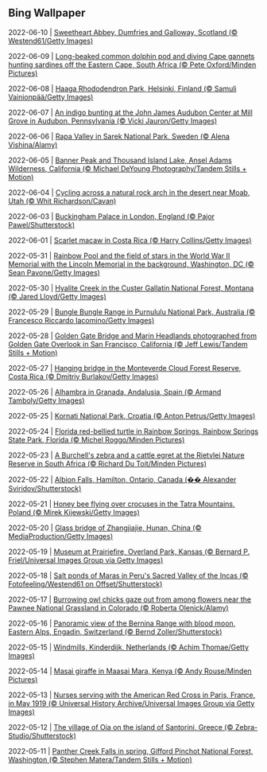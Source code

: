 ## Bing Wallpaper
2022-06-10 | [Sweetheart Abbey, Dumfries and Galloway, Scotland (© Westend61/Getty Images)](./wallpaper/2022-06-10.jpg) 

2022-06-09 | [Long-beaked common dolphin pod and diving Cape gannets hunting sardines off the Eastern Cape, South Africa (© Pete Oxford/Minden Pictures)](./wallpaper/2022-06-09.jpg) 

2022-06-08 | [Haaga Rhododendron Park, Helsinki, Finland (© Samuli Vainionpää/Getty Images)](./wallpaper/2022-06-08.jpg) 

2022-06-07 | [An indigo bunting at the John James Audubon Center at Mill Grove in Audubon, Pennsylvania (© Vicki Jauron/Getty Images)](./wallpaper/2022-06-07.jpg) 

2022-06-06 | [Rapa Valley in Sarek National Park, Sweden (© Alena Vishina/Alamy)](./wallpaper/2022-06-06.jpg) 

2022-06-05 | [Banner Peak and Thousand Island Lake, Ansel Adams Wilderness, California (© Michael DeYoung Photography/Tandem Stills + Motion)](./wallpaper/2022-06-05.jpg) 

2022-06-04 | [Cycling across a natural rock arch in the desert near Moab, Utah (© Whit Richardson/Cavan)](./wallpaper/2022-06-04.jpg) 

2022-06-03 | [Buckingham Palace in London, England (© Pajor Pawel/Shutterstock)](./wallpaper/2022-06-03.jpg) 

2022-06-01 | [Scarlet macaw in Costa Rica (© Harry Collins/Getty Images)](./wallpaper/2022-06-01.jpg) 

2022-05-31 | [Rainbow Pool and the field of stars in the World War II Memorial with the Lincoln Memorial in the background, Washington, DC (© Sean Pavone/Getty Images)](./wallpaper/2022-05-31.jpg) 

2022-05-30 | [Hyalite Creek in the Custer Gallatin National Forest, Montana (© Jared Lloyd/Getty Images)](./wallpaper/2022-05-30.jpg) 

2022-05-29 | [Bungle Bungle Range in Purnululu National Park, Australia (© Francesco Riccardo Iacomino/Getty Images)](./wallpaper/2022-05-29.jpg) 

2022-05-28 | [Golden Gate Bridge and Marin Headlands photographed from Golden Gate Overlook in San Francisco, California (© Jeff Lewis/Tandem Stills + Motion)](./wallpaper/2022-05-28.jpg) 

2022-05-27 | [Hanging bridge in the Monteverde Cloud Forest Reserve, Costa Rica (© Dmitriy Burlakov/Getty Images)](./wallpaper/2022-05-27.jpg) 

2022-05-26 | [Alhambra in Granada, Andalusia, Spain (© Armand Tamboly/Getty Images)](./wallpaper/2022-05-26.jpg) 

2022-05-25 | [Kornati National Park, Croatia (© Anton Petrus/Getty Images)](./wallpaper/2022-05-25.jpg) 

2022-05-24 | [Florida red-bellied turtle in Rainbow Springs, Rainbow Springs State Park, Florida (© Michel Roggo/Minden Pictures)](./wallpaper/2022-05-24.jpg) 

2022-05-23 | [A Burchell's zebra and a cattle egret at the Rietvlei Nature Reserve in South Africa (© Richard Du Toit/Minden Pictures)](./wallpaper/2022-05-23.jpg) 

2022-05-22 | [Albion Falls, Hamilton, Ontario, Canada (�� Alexander Sviridov/Shutterstock)](./wallpaper/2022-05-22.jpg) 

2022-05-21 | [Honey bee flying over crocuses in the Tatra Mountains, Poland (© Mirek Kijewski/Getty Images)](./wallpaper/2022-05-21.jpg) 

2022-05-20 | [Glass bridge of Zhangjiajie, Hunan, China (© MediaProduction/Getty Images)](./wallpaper/2022-05-20.jpg) 

2022-05-19 | [Museum at Prairiefire, Overland Park, Kansas (© Bernard P. Friel/Universal Images Group via Getty Images)](./wallpaper/2022-05-19.jpg) 

2022-05-18 | [Salt ponds of Maras in Peru's Sacred Valley of the Incas (© Fotofeeling/Westend61 on Offset/Shutterstock)](./wallpaper/2022-05-18.jpg) 

2022-05-17 | [Burrowing owl chicks gaze out from among flowers near the Pawnee National Grassland in Colorado (© Roberta Olenick/Alamy)](./wallpaper/2022-05-17.jpg) 

2022-05-16 | [Panoramic view of the Bernina Range with blood moon, Eastern Alps, Engadin, Switzerland (© Bernd Zoller/Shutterstock)](./wallpaper/2022-05-16.jpg) 

2022-05-15 | [Windmills, Kinderdijk, Netherlands (© Achim Thomae/Getty Images)](./wallpaper/2022-05-15.jpg) 

2022-05-14 | [Masai giraffe in Maasai Mara, Kenya (© Andy Rouse/Minden Pictures)](./wallpaper/2022-05-14.jpg) 

2022-05-13 | [Nurses serving with the American Red Cross in Paris, France, in May 1919 (© Universal History Archive/Universal Images Group via Getty Images)](./wallpaper/2022-05-13.jpg) 

2022-05-12 | [The village of Oia on the island of Santorini, Greece (© Zebra-Studio/Shutterstock)](./wallpaper/2022-05-12.jpg) 

2022-05-11 | [Panther Creek Falls in spring, Gifford Pinchot National Forest, Washington (© Stephen Matera/Tandem Stills + Motion)](./wallpaper/2022-05-11.jpg) 

